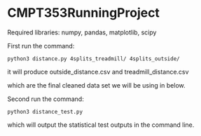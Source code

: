 # CMPT353RunningProject

Required libraries:
numpy, pandas, matplotlib, scipy

First run the command:

`python3 distance.py 4splits_treadmill/ 4splits_outside/`

it will produce outside_distance.csv and treadmill_distance.csv

which are the final cleaned data set we will be using in below.

Second run the command:

`python3 distance_test.py`

which will output the statistical test outputs in the command line.
